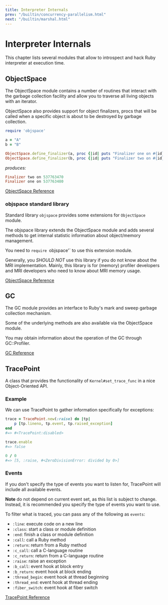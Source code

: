 ```yaml
---
title: Interpreter Internals
prev: "/builtin/concurrency-parallelism.html"
next: "/builtin/marshal.html"
---
```


# Interpreter Internals

This chapter lists several modules that allow to introspect and hack
Ruby interpreter at execution time.



## ObjectSpace

The ObjectSpace module contains a number of routines that interact with
the garbage collection facility and allow you to traverse all living
objects with an iterator.

ObjectSpace also provides support for object finalizers, procs that will
be called when a specific object is about to be destroyed by garbage
collection.


```ruby
require 'objspace'

a = "A"
b = "B"

ObjectSpace.define_finalizer(a, proc {|id| puts "Finalizer one on #{id}" })
ObjectSpace.define_finalizer(b, proc {|id| puts "Finalizer two on #{id}" })
```

*produces:*


```ruby
Finalizer two on 537763470
Finalizer one on 537763480
```

<a href='http://ruby-doc.org/core-2.5.0/ObjectSpace.html'
class='ruby-doc remote reference' target='_blank'>ObjectSpace
Reference</a>



### objspace standard library

Standard library `objspace` provides some extensions for `ObjectSpace`
module.



The objspace library extends the ObjectSpace module and adds several
methods to get internal statistic information about object/memory
management.

You need to `require `objspace'\` to use this extension module.

Generally, you *SHOULD NOT* use this library if you do not know about
the MRI implementation. Mainly, this library is for (memory) profiler
developers and MRI developers who need to know about MRI memory usage.

<a
href='https://ruby-doc.org/stdlib-2.5.0/libdoc/objspace/rdoc/ObjectSpace.html'
class='ruby-doc remote reference' target='_blank'>ObjectSpace
Reference</a>



## GC

The GC module provides an interface to Ruby's mark and sweep garbage
collection mechanism.

Some of the underlying methods are also available via the ObjectSpace
module.

You may obtain information about the operation of the GC through
GC::Profiler.

<a href='http://ruby-doc.org/core-2.5.0/GC.html' class='ruby-doc remote
reference' target='_blank'>GC Reference</a>



## TracePoint

A class that provides the functionality of `Kernel#set_trace_func` in a
nice Object-Oriented API.

### Example

We can use TracePoint to gather information specifically for exceptions:


```ruby
trace = TracePoint.new(:raise) do |tp|
    p [tp.lineno, tp.event, tp.raised_exception]
end
#=> #<TracePoint:disabled>

trace.enable
#=> false

0 / 0
#=> [5, :raise, #<ZeroDivisionError: divided by 0>]
```

### Events

If you don't specify the type of events you want to listen for,
TracePoint will include all available events.

**Note** do not depend on current event set, as this list is subject to
change. Instead, it is recommended you specify the type of events you
want to use.

To filter what is traced, you can pass any of the following as
`events`: 
* `:line`: execute code on a new line
* `:class`: start a class or module definition
* `:end`: finish a class or module definition
* `:call`: call a Ruby method
* `:return`: return from a Ruby method
* `:c_call`: call a C-language routine
* `:c_return`: return from a C-language routine
* `:raise`: raise an exception
* `:b_call`: event hook at block entry
* `:b_return`: event hook at block ending
* `:thread_begin`: event hook at thread beginning
* `:thread_end`: event hook at thread ending
* `:fiber_switch`: event hook at fiber switch

<a href='http://ruby-doc.org/core-2.5.0/TracePoint.html' class='ruby-doc
remote reference' target='_blank'>TracePoint Reference</a>

